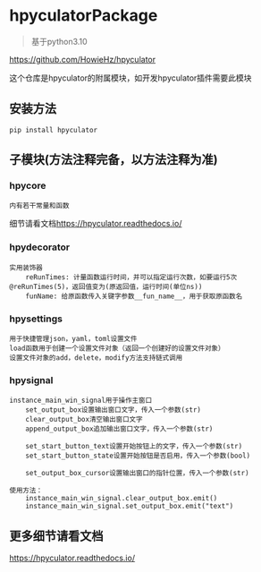 # hpyculatorPackage

>基于python3.10

<https://github.com/HowieHz/hpyculator>

这个仓库是hpyculator的附属模块，如开发hpyculator插件需要此模块

## 安装方法

`pip install hpyculator`

## 子模块(方法注释完备，以方法注释为准)

### hpycore

    内有若干常量和函数

细节请看文档<https://hpyculator.readthedocs.io/>

### hpydecorator

    实用装饰器
        reRunTimes: 计量函数运行时间，并可以指定运行次数，如要运行5次 @reRunTimes(5)，返回值变为(原返回值，运行时间(单位ns))
        funName: 给原函数传入关键字参数__fun_name__，用于获取原函数名

### hpysettings

    用于快捷管理json，yaml，toml设置文件
    load函数用于创建一个设置文件对象（返回一个创建好的设置文件对象）
    设置文件对象的add，delete，modify方法支持链式调用

### hpysignal

    instance_main_win_signal用于操作主窗口
        set_output_box设置输出窗口文字，传入一个参数(str)
        clear_output_box清空输出窗口文字
        append_output_box追加输出窗口文字，传入一个参数(str)
    
        set_start_button_text设置开始按钮上的文字，传入一个参数(str)
        set_start_button_state设置开始按钮是否启用，传入一个参数(bool)
    
        set_output_box_cursor设置输出窗口的指针位置，传入一个参数(str)

    使用方法：
        instance_main_win_signal.clear_output_box.emit()
        instance_main_win_signal.set_output_box.emit("text")

## 更多细节请看文档

<https://hpyculator.readthedocs.io/>

